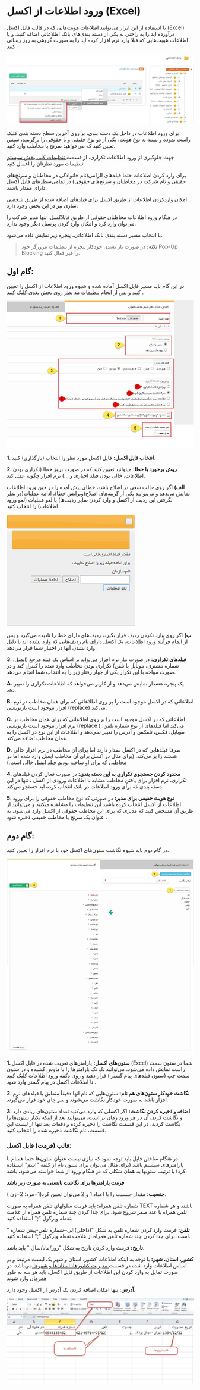 # ورود اطلاعات از اکسل (Excel)

با استفاده از این ابزار می‌توانید اطلاعات هویت‌هایی که در قالب فایل اکسل (Excel) درآورده اید را به راحتی به یکی از دسته بندی‌های  بانک اطلاعاتی اضافه کنید. و یا اطلاعات هویت‌هایی که قبلا وارد نرم افزار کرده اید را به صورت گروهی به روز رسانی کنید

![](InteranceExcell1.jpg)

برای ورود اطلاعات در داخل یک دسته بندی، بر روی آخرین سطح دسته بندی کلیک راست نموده و بسته به نوع هویت، یکی از دو نوع حقیقی و یا حقوقی را برگزینید، سپس تعیین کنید که می‌خواهید سرنخ یا مخاطب وارد کنید.

 جهت جلوگیری از ورود اطلاعات تکراری، از قسمت[  تنظیمات کلی بخش سیستم  ](https://github.com/1stco/PayamGostarDocs/blob/master/help%202.5.4/Settings/General-settings/system/system.md)تنظیمات مورد نظرتان را اعمال کنید.
 
 برای وارد کردن اطلاعات حتما فیلد‌های الزامی‌(نام خانوادگی در مخاطبان و سرنخ‌های حقیقی و نام شرکت در مخاطبان و سرنخ‌های حقوقی) در تمامی‌سطرهای فایل اکسل دارای مقدار باشند.
 
امکان واردکردن اطلاعات از طریق اکسل برای فیلدهای اضافه شده از طریق شخصی سازی  نیز در این بخش وجود دارد.

 در هنگام ورود اطلاعات مخاطبان حقوقی از طریق فایلاکسل، تنها مدیر شرکت را می‌توان وارد کرد و امکان وارد کردن پرسنل دیگر وجود ندارد.
 

با انتخاب مسیر دسته بندی بانک اطلاعاتی، پنجره زیر نمایش داده می‌شود.

> **نکته:** در صورت باز نشدن خودکار پنجره از تنظیمات مرورگر خود Pop-Up Blocking را غیر فعال کنید.

## گام اول:

در این گام باید مسیر فایل اکسل آماده شده و شیوه ورود اطلاعات از اکسل را تعیین کنید و  پس از انجام تنظیمات مد نظر روی بخش بعدی کلیک کنید .

![](InteranceExcell2.jpg)

**1. انتخاب فایل اکسل:** فایل اکسل مورد نظر را انتخاب (بارگذاری) کنید.

**2. روش برخورد با خطا:** میتوانید تعیین کنید که در صورت بروز خطا (تکراری بودن اطلاعات، خالی بودن فیلد اجباری و ...) نرم افزار چگونه عمل کند.

**الف)** اگر روی حالت سعی در اصلاح باشد، خطای پیش آمده را در حین ورود اطلاعات نمایش می‌دهد و می‌توانید یکی از گزینه‌های اصلاح(ویرایش خطا)، ادامه عملیات(در نظر نگرفتن این ردیف از اکسل و وارد کردن سایر ردیف‌ها) یا لغو عملیات (لغو ورود اطلاعات) را انتخاب کنید

![](InteranceExcell3.jpg)

**ب)** اگر روی وارد نکردن ردیف قرار بگیرد، ردیف‌های دارای خطا را نادیده می‌گیرد و پس از اتمام فرآیند ورود اطلاعات، یک اکسل دارای نام ردیف‌هایی که وارد نشده اند با دلیل وارد نشدن آنها در اختیار شما قرار می‌دهد.

**3. فیلدهای تکراری:** در صورت نیاز نرم افزار می‌تواند بر اساس یک فیلد مرجع (ایمیل، شماره مشتری، موبایل یا تلفن) تکراری بودن مخاطب وارد شده را کنترل کند و در صورت مواجه با این تکرار یکی از چهار رفتار زیر را به انتخاب شما انجام می‌دهد.

**A.** یک پنجره هشدار نمایش می‌دهد و از کاربر می‌خواهد که اطلاعات تکراری را تغییر دهد.

**B.** اطلاعاتی که در اکسل موجود است را بر روی اطلاعاتی که برای همان مخاطب در نرم افزار موجود است بازنویسی (replace) می‌کند.

**C.** اطلاعاتی که در اکسل موجود است را بر روی اطلاعاتی که برای همان مخاطب در نرم افزار موجود است بازنویسی (replace ) می‌کند اما فیلدهای از نوع شماره تلفن، موبایل، فکس، تلفکس و آدرس را تغییر نمی‌دهد و اطلاعات از این نوع در اکسل را به همان مخاطب اضافه می‌کند.

**D.** صرفا فیلدهایی که در اکسل مقدار دارند اما برای آن مخاطب در نرم افزار خالی هستند را پر می‌کند. (برای مثال در اکسل برای آن مخاطب ایمیل وارد شده اما در مخاطبی که برای او ساخته بودیم فیلد ایمیل خالی است.)

**4. محدود کردن جستجوی تکراری به این دسته بندی:** در صورت فعال کردن فیلدهای تکراری، نرم افزار برای یافتن مخاطب مشابه با اطلاعات ورودی از اکسل ، تنها در این دسته بندی که برای ورود اطلاعات در بانک انتخاب کرده اید جستجو می‌کند.

**5. نوع هویت حقیقی برای مدیر:** در صورتی که نوع مخاطب حقوقی را برای ورود اطلاعات از اکسل انتخاب کرده باشید این تنظیمات را مشاهده میکنید و  می‌توانید از طریق آن مشخص کنید که مدیری که برای این مخاطب حقوقی از اکسل وارد می‌شود، به عنوان یک سرنخ یا مخاطب حقیقی ذخیره شود .

## گام دوم:

در گام دوم باید شیوه نگاشت ستون‌های اکسل خود با نرم افزار را تعیین کنید.

![](InteranceExcell5.jpg)

**1. ستون‌های اکسل:**   پارامتر‌های تعریف شده در فایل اکسل (Excel)  شما در ستون سمت راست نمایش داده می‌شود، می‌توانید تک تک پارامترها را با ماوس کشیده و در ستون سمت چپ (ستون فیلدهای پیام گستر ) قرار دهید و روی دکمه ورود اطلاعات کلیک کنید تا اطلاعات اکسل در پیام گستر وارد شود .

**2. نگاشت خودکار ستون‌های هم نام:** ستون‌هایی که نام آنها دقیقاً منطبق با فیلدهای نرم افزار باشد به صورت خودکار نگاشت می‌شوند و سر جای خود قرار می‌گیرند.

**3. اضافه و ذخیره کردن نگاشت:** اگر اکسلی که وارد می‌کنید تعداد ستون‌های زیادی دارد و نگاشت کردن آن در هر ورود زمان بر است، می‌توانید بعد از اینکه یکبار ستون‌ها را نگاشت کردید، در این قسمت نگاشت را ذخیره کرده و دفعات بعد تنها از لیست این قسمت، نام نگاشت ذخیره شده را انتخاب کنید.

### قالب (فرمت) فایل اکسل:

در هنگام ساختن فایل باید توجه نمود که نیازی نیست عنوان ستون‌ها حتما همنام با پارامترهای سیستم باشد (برای مثال می‌توان برای ستون نام از کلمه "اسم" استفاده کرد) یا ترتیب ستونها به همان شکلی که در هنگام ورود از شما خواسته می‌شود، باشد.

**فرمت پارامتر‌ها برای نگاشت بایستی به صورت زیر باشد**

**جنسیت:** مقدار جنسیت را با اعداد 1 و 2 می‌توان تعیین کرد(1=مرد؛ 2=زن ).

شماره تلفن همراه: باید فرمت سلولهای تلفن همراه به صورت TEXT باشند و هر شماره تلفن همراه با عدد صفر شروع شود. برای جدا کردن چند شماره تلفن همراه از علامت نقطه ویرگول ";" استفاده کنید.

**تلفن:** فرمت وارد کردن شماره تلفن به شکل "(داخلی)الی~شماره تلفن-پیش شماره " است. برای جدا کردن چند شماره تلفن همراه از علامت نقطه ویرگول ";" استفاده کنید.

**تاریخ:** فرمت وارد کردن تاریخ به شکل "روز/ماه/سال " باید باشد.

**کشور، استان، شهر:** با توجه به اینکه اطلاعات کشور، استان و شهر یک لیست مرتبط و بر اساس اطلاعات وارد شده در قسمت[ مدیریت کشورها، استان‌ها و شهرها ](https://github.com/1stco/PayamGostarDocs/blob/master/help%202.5.4/Basic-Information/Management-of-countries%2C%20provinces-and-cities/Management-of-countries%2C%20provinces-and-cities.md)می‌باشد، در صورت تمایل به وارد کردن این اطلاعات از طریق فایل اکسل، باید هر سه به طور همزمان وارد شوند

**آدرس:** تنها امکان اضافه کردن یک آدرس از اکسل وجود دارد.


![](InteranceExcell4.jpg)

